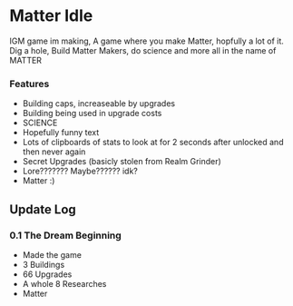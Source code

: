 # Matter Idle
IGM game im making, A game where you make Matter, hopfully a lot of it. Dig a hole, Build Matter Makers, do science and more all in the name of MATTER
### Features
* Building caps, increaseable by upgrades
* Building being used in upgrade costs
* SCIENCE
* Hopefully funny text
* Lots of clipboards of stats to look at for 2 seconds after unlocked and then never again
* Secret Upgrades (basicly stolen from Realm Grinder)
* Lore??????? Maybe?????? idk?
* Matter :)

## Update Log
### 0.1 The Dream Beginning
* Made the game
* 3 Buildings
* 66 Upgrades
* A whole 8 Researches 
* Matter
